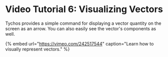 # Video Tutorial 6: Visualizing Vectors

Tychos provides a simple command for displaying a vector quantity on the screen as an arrow. You can also easily see the vector's components as well.

{% embed url="https://vimeo.com/242517544" caption="Learn how to visually represent vectors." %}



